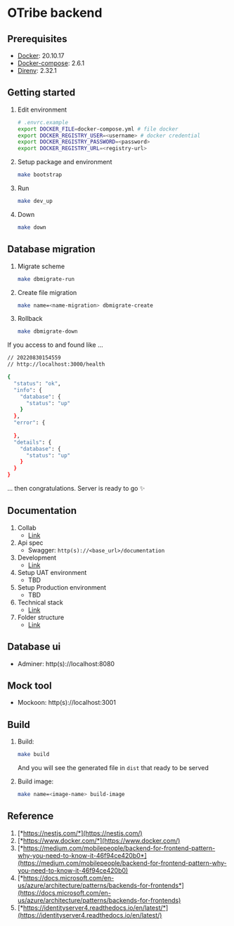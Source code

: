 # OTribe backend


## Prerequisites

- [Docker](https://docs.docker.com/):  20.10.17
- [Docker-compose](https://docs.docker.com/compose/install/): 2.6.1
- [Direnv](https://direnv.net/): 2.32.1

## Getting started

1. Edit environment
    
    ```bash
    # .envrc.example
    export DOCKER_FILE=docker-compose.yml # file docker
    export DOCKER_REGISTRY_USER=<username> # docker credential
    export DOCKER_REGISTRY_PASSWORD=<password>
    export DOCKER_REGISTRY_URL=<registry-url>
    ```
    
2. Setup package and environment
    
    ```bash
    make bootstrap
    ```
    
3. Run 
    
    ```bash
    make dev_up
    ```
    
4. Down
    
    ```bash
    make down
    ```
    

## Database migration

1. Migrate scheme
    
    ```bash
    make dbmigrate-run
    ```
    
2. Create file migration
    
    ```bash
    make name=<name-migration> dbmigrate-create 
    ```
    
3. Rollback
    
    ```bash
    make dbmigrate-down
    ```
    

If you access to and found like …

```bash
// 20220830154559
// http://localhost:3000/health

{
  "status": "ok",
  "info": {
    "database": {
      "status": "up"
    }
  },
  "error": {
    
  },
  "details": {
    "database": {
      "status": "up"
    }
  }
}
```

... then congratulations. Server is ready to go ✨

## Documentation

1. Collab
    - [Link](https://collab.geekup.vn/books/th%E1%BA%A7n-n%C3%B4ng-10-pb)
2. Api spec
    - Swagger: `http(s)://<base_url>/documentation`
3. Development
    - [Link](./docs/development.md)
4. Setup UAT environment
    - TBD
5. Setup Production environment
    - TBD
6. Technical stack
    - [Link](./docs/technical-stack.md)
7. Folder structure
    - [Link](./docs/folder-structure.md)

## Database ui
- Adminer: http(s)://localhost:8080

## Mock tool
- Mockoon: http(s)://localhost:3001

## Build

1. Build:
    
    ```bash
    make build
    ```
    
    And you will see the generated file in `dist` that ready to be served
    
2. Build image:
    
    ```bash
    make name=<image-name> build-image 
    ```

## Reference

1. [*https://nestjs.com/*](https://nestjs.com/)
2. [*https://www.docker.com/*](https://www.docker.com/)
3. [*https://medium.com/mobilepeople/backend-for-frontend-pattern-why-you-need-to-know-it-46f94ce420b0*](https://medium.com/mobilepeople/backend-for-frontend-pattern-why-you-need-to-know-it-46f94ce420b0)
4. [*https://docs.microsoft.com/en-us/azure/architecture/patterns/backends-for-frontends*](https://docs.microsoft.com/en-us/azure/architecture/patterns/backends-for-frontends)
5. [*https://identityserver4.readthedocs.io/en/latest/*](https://identityserver4.readthedocs.io/en/latest/)
